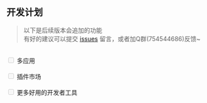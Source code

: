 ## 开发计划

> 以下是后续版本会追加的功能 <br>
> 有好的建议可以提交 [issues](https://gitee.com/slowlyo/slow-admin/issues) 留言，或者加Q群(754544686)反馈~

<br>
<input type="checkbox" disabled /> 多应用 <br>
<br>
<input type="checkbox" disabled /> 插件市场 <br>
<br>
<input type="checkbox" disabled /> 更多好用的开发者工具 <br>
